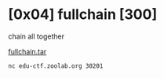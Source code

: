 # [0x04] fullchain [300]

chain all together

[fullchain.tar](https://edu-ctf.csie.org/static/files/fullchain.tar)

`nc edu-ctf.zoolab.org 30201`
